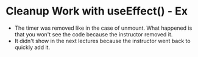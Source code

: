 # Cleanup Work with useEffect() - Ex
- The timer was removed like in the case of unmount. What happened is that you won't see the code because the instructor removed it. 
- It didn't show in the next lectures because the instructor went back to quickly add it. 